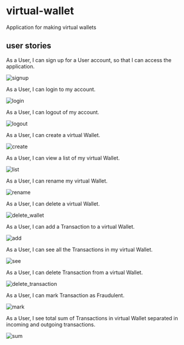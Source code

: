# virtual-wallet

Application for making virtual wallets

## user stories

As a User, I can sign up for a User account, so that I can access the application.

![signup](docs/signup.png)

As a User, I can login to my account.

![login](docs/login.png)

As a User, I can logout of my account.

![logout](docs/logout.png)

As a User, I can create a virtual Wallet.

![create](docs/create.png)

As a User, I can view a list of my virtual Wallet.

![list](docs/list.png)

As a User, I can rename my virtual Wallet.

![rename](docs/rename.png)

As a User, I can delete a virtual Wallet.

![delete_wallet](docs/delete_wallet.png)

As a User, I can add a Transaction to a virtual Wallet.

![add](docs/add.png)

As a User, I can see all the Transactions in my virtual Wallet.

![see](docs/see.png)

As a User, I can delete Transaction from a virtual Wallet.

![delete_transaction](docs/delete_transaction.png)

As a User, I can mark Transaction as Fraudulent.

![mark](docs/mark.png)

As a User, I see total sum of Transactions in virtual Wallet separated in incoming and outgoing transactions.

![sum](docs/sum.png)
